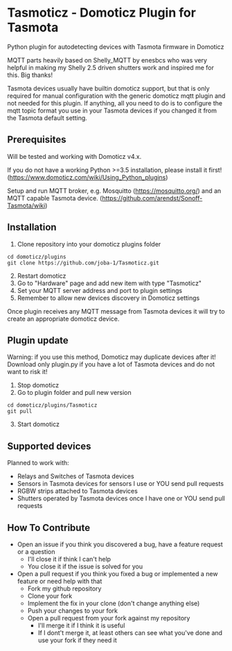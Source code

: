 # Tasmoticz - Domoticz Plugin for Tasmota

Python plugin for autodetecting devices with Tasmota firmware in Domoticz 

MQTT parts heavily based on Shelly_MQTT by enesbcs who was very helpful in making my Shelly 2.5 driven shutters work and inspired me for this.
Big thanks!

Tasmota devices usually have builtin domoticz support, but that is only required for manual configuration with the generic domoticz mqtt plugin and not needed for this plugin.
If anything, all you need to do is to configure the mqtt topic format you use in your Tasmota devices if you changed it from the Tasmota default setting.

## Prerequisites

Will be tested and working with Domoticz v4.x.

If you do not have a working Python >=3.5 installation, please install it first! (https://www.domoticz.com/wiki/Using_Python_plugins)

Setup and run MQTT broker, e.g. Mosquitto (https://mosquitto.org/) and an MQTT capable Tasmota device. (https://github.com/arendst/Sonoff-Tasmota/wiki)

## Installation

1. Clone repository into your domoticz plugins folder
```
cd domoticz/plugins
git clone https://github.com/joba-1/Tasmoticz.git
```
2. Restart domoticz
3. Go to "Hardware" page and add new item with type "Tasmoticz"
4. Set your MQTT server address and port to plugin settings
5. Remember to allow new devices discovery in Domoticz settings

Once plugin receives any MQTT message from Tasmota devices it will try to create an appropriate domoticz device.

## Plugin update

Warning: if you use this method, Domoticz may duplicate devices after it! Download only plugin.py if you have a lot of Tasmota devices and do not want to risk it!

1. Stop domoticz
2. Go to plugin folder and pull new version
```
cd domoticz/plugins/Tasmoticz
git pull
```
3. Start domoticz

## Supported devices

Planned to work with:
 - Relays and Switches of Tasmota devices
 - Sensors in Tasmota devices for sensors I use or YOU send pull requests
 - RGBW strips attached to Tasmota devices
 - Shutters operated by Tasmota devices once I have one or YOU send pull requests

## How To Contribute

* Open an issue if you think you discovered a bug, have a feature request or a question
    * I'll close it if  think I can't help
    * You close it if the issue is solved for you
* Open a pull request if you think you fixed a bug or implemented a new feature or need help with that
    * Fork my github repository 
    * Clone your fork
    * Implement the fix in your clone (don't change anything else)
    * Push your changes to your fork
    * Open a pull request from your fork against my repository
         * I'll merge it if I think it is useful
         * If I dont't merge it, at least others can see what you've done and use your fork if they need it

